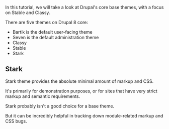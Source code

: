 In this tutorial, we will take a look at Drupal's core base themes, with a focus on Stable and Classy.

There are five themes on Drupal 8 core:

* Bartik is the default user-facing theme
* Seven is the default administration theme
* Classy
* Stable
* Stark

## Stark

Stark theme provides the absolute minimal amount of markup and CSS.

It's primarily for demonstration purposes, or for sites that have very strict markup and semantic requirements.

Stark probably isn't a good choice for a base theme. 

But it can be incredibly helpful in tracking down module-related markup and CSS bugs.

